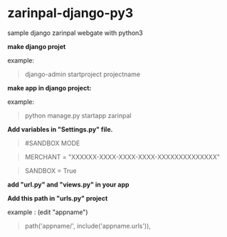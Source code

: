 # zarinpal-django-py3
sample django zarinpal webgate with python3

**make django projet**

example:

> django-admin startproject projectname

**make app in django project:**

example:

> python manage.py startapp zarinpal

**Add variables in "Settings.py" file.**

>#SANDBOX MODE

> MERCHANT = "XXXXXX-XXXX-XXXX-XXXX-XXXXXXXXXXXXXX"

> SANDBOX = True

**add "url.py" and "views.py" in your app**

**Add this path in "urls.py" project**

example : (edit "appname")

> path('appname/', include('appname.urls')),
